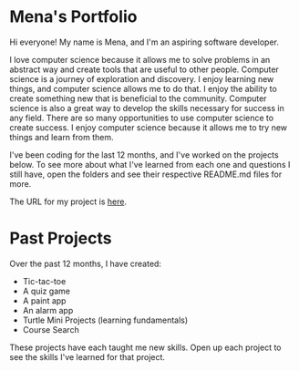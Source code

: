 # Mena's Portfolio

Hi everyone! My name is Mena, and I'm an aspiring software developer.

I love computer science because it allows me to solve problems in an abstract way and create tools that are useful to other people. Computer science is a journey of exploration and discovery. I enjoy learning new things, and computer science allows me to do that. I enjoy the ability to create something new that is beneficial to the community. Computer science is also a great way to develop the skills necessary for success in any field. There are so many opportunities to use computer science to create success. I enjoy computer science because it allows me to try new things and learn from them.

I've been coding for the last 12 months, and I've worked on the projects below. To see more about what I've learned from each one and questions I still have, open the folders and see their respective README.md files for more. 

The URL for my project is [here](https://menaparikh.github.io/menadev/).

# Past Projects
Over the past 12 months, I have created:
* Tic-tac-toe
* A quiz game
* A paint app
* An alarm app
* Turtle Mini Projects (learning fundamentals)
* Course Search

These projects have each taught me new skills. Open up each project to see the skills I've learned for that project.